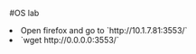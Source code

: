 #OS lab

<li>Open firefox and go to `http://10.1.7.81:3553/`</li>
<li>`wget http://0.0.0.0:3553/<filename>`</li>
